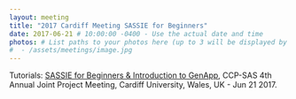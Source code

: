 ```yaml
---
layout: meeting
title: "2017 Cardiff Meeting SASSIE for Beginners"
date: 2017-06-21 # 10:00:00 -0400 - Use the actual date and time
photos: # List paths to your photos here (up to 3 will be displayed by the layout)
#  - /assets/meetings/image.jpg
---
```

Tutorials: [SASSIE for Beginners & Introduction to GenApp](/Meetings/Fifth/Program.html), CCP-SAS 4th Annual Joint
Project Meeting, Cardiff University, Wales, UK - Jun 21 2017.